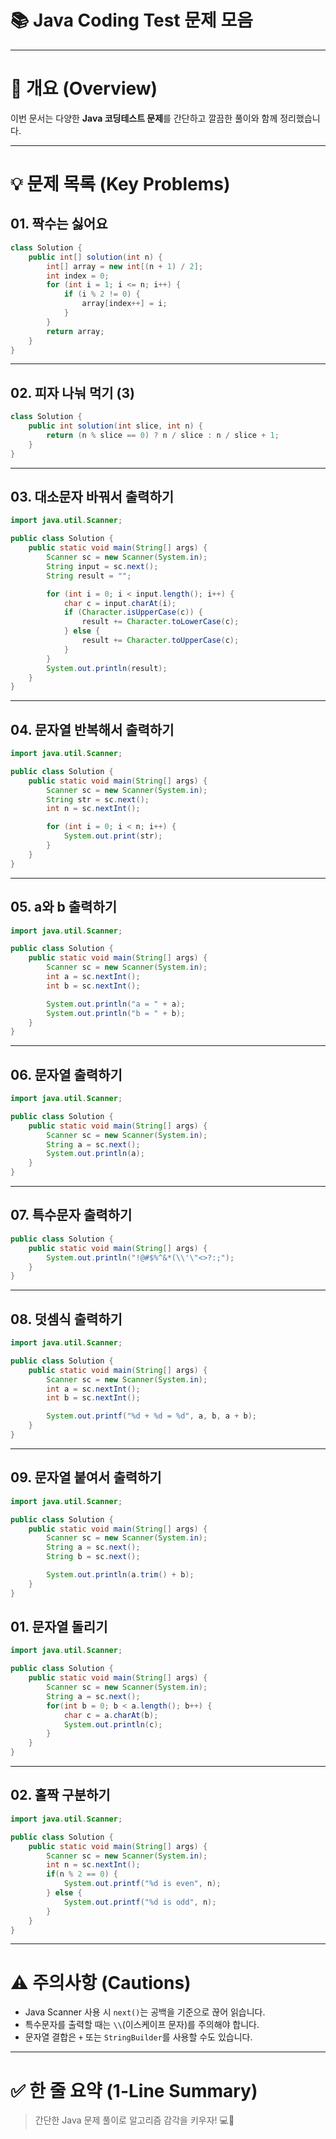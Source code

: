 # 📚 Java Coding Test 문제 모음

---

# 📌 개요 (Overview)

이번 문서는 다양한 **Java 코딩테스트 문제**를 간단하고 깔끔한 풀이와 함께 정리했습니다.

---

# 💡 문제 목록 (Key Problems)

## 01. 짝수는 싫어요
```java
class Solution {
    public int[] solution(int n) {
        int[] array = new int[(n + 1) / 2];
        int index = 0;
        for (int i = 1; i <= n; i++) {
            if (i % 2 != 0) {
                array[index++] = i;
            }
        }
        return array;
    }
}
```

---

## 02. 피자 나눠 먹기 (3)
```java
class Solution {
    public int solution(int slice, int n) {
        return (n % slice == 0) ? n / slice : n / slice + 1;
    }
}
```

---

## 03. 대소문자 바꿔서 출력하기
```java
import java.util.Scanner;

public class Solution {
    public static void main(String[] args) {
        Scanner sc = new Scanner(System.in);
        String input = sc.next();
        String result = "";

        for (int i = 0; i < input.length(); i++) {
            char c = input.charAt(i);
            if (Character.isUpperCase(c)) {
                result += Character.toLowerCase(c);
            } else {
                result += Character.toUpperCase(c);
            }
        }
        System.out.println(result);
    }
}
```

---

## 04. 문자열 반복해서 출력하기
```java
import java.util.Scanner;

public class Solution {
    public static void main(String[] args) {
        Scanner sc = new Scanner(System.in);
        String str = sc.next();
        int n = sc.nextInt();

        for (int i = 0; i < n; i++) {
            System.out.print(str);
        }
    }
}
```

---

## 05. a와 b 출력하기
```java
import java.util.Scanner;

public class Solution {
    public static void main(String[] args) {
        Scanner sc = new Scanner(System.in);
        int a = sc.nextInt();
        int b = sc.nextInt();

        System.out.println("a = " + a);
        System.out.println("b = " + b);
    }
}
```

---

## 06. 문자열 출력하기
```java
import java.util.Scanner;

public class Solution {
    public static void main(String[] args) {
        Scanner sc = new Scanner(System.in);
        String a = sc.next();
        System.out.println(a);
    }
}
```

---

## 07. 특수문자 출력하기
```java
public class Solution {
    public static void main(String[] args) {
        System.out.println("!@#$%^&*(\\'\"<>?:;");
    }
}
```

---

## 08. 덧셈식 출력하기
```java
import java.util.Scanner;

public class Solution {
    public static void main(String[] args) {
        Scanner sc = new Scanner(System.in);
        int a = sc.nextInt();
        int b = sc.nextInt();

        System.out.printf("%d + %d = %d", a, b, a + b);
    }
}
```

---

## 09. 문자열 붙여서 출력하기
```java
import java.util.Scanner;

public class Solution {
    public static void main(String[] args) {
        Scanner sc = new Scanner(System.in);
        String a = sc.next();
        String b = sc.next();

        System.out.println(a.trim() + b);
    }
}
```
## 01. 문자열 돌리기
```java
import java.util.Scanner;

public class Solution {
    public static void main(String[] args) {
        Scanner sc = new Scanner(System.in);
        String a = sc.next();
        for(int b = 0; b < a.length(); b++) {
            char c = a.charAt(b);
            System.out.println(c);
        }
    }
}
```

---

## 02. 홀짝 구분하기
```java
import java.util.Scanner;

public class Solution {
    public static void main(String[] args) {
        Scanner sc = new Scanner(System.in);
        int n = sc.nextInt();
        if(n % 2 == 0) {
            System.out.printf("%d is even", n);
        } else {
            System.out.printf("%d is odd", n);
        }
    }
}
```
---

# ⚠ 주의사항 (Cautions)

- Java Scanner 사용 시 `next()`는 공백을 기준으로 끊어 읽습니다.
- 특수문자를 출력할 때는 `\\`(이스케이프 문자)를 주의해야 합니다.
- 문자열 결합은 `+` 또는 `StringBuilder`를 사용할 수도 있습니다.

---

# ✅ 한 줄 요약 (1-Line Summary)

> 간단한 Java 문제 풀이로 알고리즘 감각을 키우자! 💻🚀
~~~

